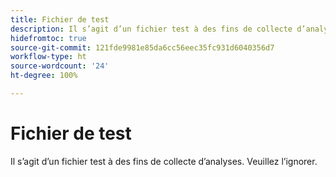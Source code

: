 ```yaml
---
title: Fichier de test
description: Il s’agit d’un fichier test à des fins de collecte d’analyses. Veuillez l’ignorer.
hidefromtoc: true
source-git-commit: 121fde9981e85da6cc56eec35fc931d6040356d7
workflow-type: ht
source-wordcount: '24'
ht-degree: 100%

---
```



# Fichier de test

Il s’agit d’un fichier test à des fins de collecte d’analyses. Veuillez l’ignorer.